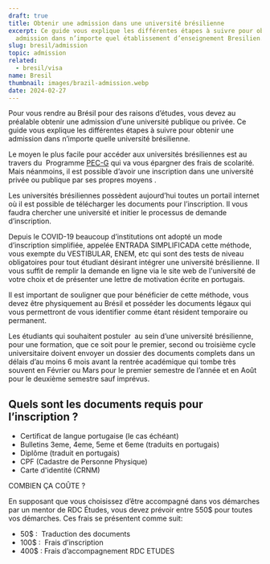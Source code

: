 ```yaml
---
draft: true
title: Obtenir une admission dans une université brésilienne
excerpt: Ce guide vous explique les différentes étapes à suivre pour obtenir une
  admission dans n’importe quel établissement d’enseignement Bresilien.
slug: bresil/admission
topic: admission
related:
  - bresil/visa
name: Bresil
thumbnail: images/brazil-admission.webp
date: 2024-02-27
---
```

Pour vous rendre au Brésil pour des raisons d’études, vous devez au préalable obtenir une admission d’une université publique ou privée. Ce guide vous explique les différentes étapes à suivre pour obtenir une admission dans n’importe quelle université brésilienne.

Le moyen le plus facile pour accéder aux universités brésiliennes est au travers du  Programme [PEC-G](http://www.dce.mre.gov.br/en/PEC/G/processo_seletivo/inscricoes/2019.php) qui va vous épargner des frais de scolarité. Mais néanmoins, il est possible d’avoir une inscription dans une université privée ou publique par ses propres moyens .

Les universités brésiliennes possèdent aujourd’hui toutes un portail internet où il est possible de télécharger les documents pour l’inscription. Il vous faudra chercher une université et initier le processus de demande d’inscription.

Depuis le COVID-19 beaucoup d’institutions ont adopté un mode d’inscription simplifiée, appelée ENTRADA SIMPLIFICADA cette méthode, vous exempte du VESTIBULAR, ENEM, etc qui sont des tests de niveau obligatoires pour tout étudiant désirant intégrer une université brésilienne. Il vous suffit de remplir la demande en ligne via le site web de l'université de votre choix et de présenter une lettre de motivation écrite en portugais. 

Il est important de souligner que pour bénéficier de cette méthode, vous devez être physiquement au Brésil et posséder les documents légaux qui vous permettront de vous identifier comme étant résident temporaire ou permanent. 

Les étudiants qui souhaitent postuler  au sein d’une université brésilienne, pour une formation, que ce soit pour le premier, second ou troisième cycle universitaire doivent envoyer un dossier des documents complets dans un délais d’au moins 6 mois avant la rentrée académique qui tombe très souvent en Février ou Mars pour le premier semestre de l’année et en Août pour le deuxième semestre sauf imprévus.

## Quels sont les documents requis pour l’inscription ?

* Certificat de langue portugaise (le cas échéant) 
* Bulletins 3eme, 4eme, 5eme et 6eme (traduits en portugais)
* Diplôme (traduit en portugais)
* CPF (Cadastre de Personne Physique)
* Carte d'identité (CRNM) 

COMBIEN ÇA COÛTE ? 

En supposant que vous choisissez d’être accompagné dans vos démarches par un mentor de RDC Études, vous devez prévoir entre 550$ pour toutes vos démarches. Ces frais se présentent comme suit:

* 50$ :  Traduction des documents 
* 100$ :  Frais d’inscription
* 400$ : Frais d’accompagnement RDC ETUDES
